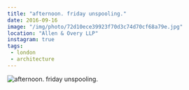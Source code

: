 ```yaml
---
title: "afternoon. friday unspooling."
date: 2016-09-16
image: "/img/photo/72d10ece39923f70d3c74d70cf68a79e.jpg"
location: "Allen & Overy LLP"
instagram: true
tags:
 - london
 - architecture
---
```


![afternoon. friday unspooling.](/img/photo/72d10ece39923f70d3c74d70cf68a79e.jpg)
